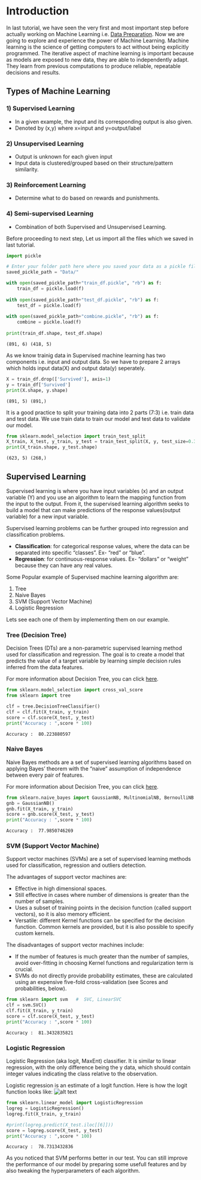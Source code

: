 
# Introduction

In last tutorial, we have seen the very first and most important step before actually working on Machine Learning i.e. [Data Preparation](https://github.com/anantbara/Machine-Learning-Tutorials/blob/master/UG/1.%20Data_Preparation/Data%20Preparation.md). Now we are going to explore and experience the power of Machine Learning. Machine learning is the science of getting computers to act without being explicitly programmed. The iterative aspect of machine learning is important because as models are exposed to new data, they are able to independently adapt. They learn from previous computations to produce reliable, repeatable decisions and results. 

## Types of Machine Learning

### 1) Supervised Learning
* In a given example, the input and its corresponding output is also given.
* Denoted by (x,y) where x=input and y=output/label

### 2) Unsupervised Learning
* Output is unknown for each given input
* Input data is clustered/grouped based on their structure/pattern similarity.

### 3) Reinforcement Learning
* Determine what to do based on rewards and punishments.

### 4) Semi-supervised Learning
* Combination of both Supervised and Unsupervised Learning.

Before proceeding to next step, Let us import all the files which we saved in last tutorial.


```python
import pickle

# Enter your folder path here where you saved your data as a pickle file in last tutorial
saved_pickle_path = "Data/"

with open(saved_pickle_path+"train_df.pickle", "rb") as f:
    train_df = pickle.load(f)
    
with open(saved_pickle_path+"test_df.pickle", "rb") as f:
    test_df = pickle.load(f)
    
with open(saved_pickle_path+"combine.pickle", "rb") as f:
    combine = pickle.load(f)
    
print(train_df.shape, test_df.shape)
```

    (891, 6) (418, 5)
    

As we know trainig data in Supervised machine learning has two components i.e. input and output data. So we have to prepare 2 arrays which holds input data(X) and output data(y) seperately.


```python
X = train_df.drop(['Survived'], axis=1)
y = train_df['Survived']
print(X.shape, y.shape)
```

    (891, 5) (891,)
    

It is a good practice to split your training data into 2 parts (7:3) i.e. train data and test data. We use train data to train our model and test data to validate our model.


```python
from sklearn.model_selection import train_test_split
X_train, X_test, y_train, y_test = train_test_split(X, y, test_size=0.3, random_state=0)
print(X_train.shape, y_test.shape)
```

    (623, 5) (268,)
    

## Supervised Learning

Supervised learning is where you have input variables (x) and an output variable (Y) and you use an algorithm to learn the mapping function from the input to the output. From it, the supervised learning algorithm seeks to build a model that can make predictions of the response values(output variable) for a new input variable.

Supervised learning problems can be further grouped into regression and classification problems.
* __Classification__: for categorical response values, where the data can be separated into specific “classes”. Ex- “red” or “blue”.
* __Regression__: for continuous-response values. Ex- “dollars” or “weight” because they can have any real values.

Some Popular example of Supervised machine learning algorithm are:
1) Tree
2) Naive Bayes
3) SVM (Support Vector Machine)
4) Logistic Regression

Lets see each one of them by implementing them on our example.

### Tree (Decision Tree)

Decision Trees (DTs) are a non-parametric supervised learning method used for classification and regression. The goal is to create a model that predicts the value of a target variable by learning simple decision rules inferred from the data features.

For more information about Decision Tree, you can click [here](http://scikit-learn.org/stable/modules/tree.html).




```python
from sklearn.model_selection import cross_val_score
from sklearn import tree

clf = tree.DecisionTreeClassifier()
clf = clf.fit(X_train, y_train)
score = clf.score(X_test, y_test)
print("Accuracy : ",score * 100)
```

    Accuracy :  80.223880597
    

### Naive Bayes

Naive Bayes methods are a set of supervised learning algorithms based on applying Bayes’ theorem with the “naive” assumption of independence between every pair of features.

For more information about Decision Tree, you can click [here](http://scikit-learn.org/stable/modules/naive_bayes.html).


```python
from sklearn.naive_bayes import GaussianNB, MultinomialNB, BernoulliNB
gnb = GaussianNB()
gnb.fit(X_train, y_train)
score = gnb.score(X_test, y_test)
print("Accuracy : ",score * 100)
```

    Accuracy :  77.9850746269
    

### SVM (Support Vector Machine)

Support vector machines (SVMs) are a set of supervised learning methods used for classification, regression and outliers detection.

The advantages of support vector machines are:
* Effective in high dimensional spaces.
* Still effective in cases where number of dimensions is greater than the number of samples.
* Uses a subset of training points in the decision function (called support vectors), so it is also memory efficient.
* Versatile: different Kernel functions can be specified for the decision function. Common kernels are provided, but it is also possible to specify custom kernels.

The disadvantages of support vector machines include:
* If the number of features is much greater than the number of samples, avoid over-fitting in choosing Kernel functions and regularization term is crucial.
* SVMs do not directly provide probability estimates, these are calculated using an expensive five-fold cross-validation (see Scores and probabilities, below).


```python
from sklearn import svm   #  SVC, LinearSVC
clf = svm.SVC()
clf.fit(X_train, y_train)
score = clf.score(X_test, y_test)
print("Accuracy : ",score * 100)
```

    Accuracy :  81.3432835821
    

### Logistic Regression

Logistic Regression (aka logit, MaxEnt) classifier. It is similar to linear regression, with the only difference being the y data, which should contain integer values indicating the class relative to the observation.

Logistic regression is an estimate of a logit function. Here is how the logit function looks like:
![alt text](Images/logit1.png)


```python
from sklearn.linear_model import LogisticRegression
logreg = LogisticRegression()
logreg.fit(X_train, y_train)

#print(logreg.predict(X_test.iloc[[6]]))
score = logreg.score(X_test, y_test)
print("Accuracy : ",score * 100)
```

    Accuracy :  78.7313432836
    

As you noticed that SVM performs better in our test. You can still improve the performance of our model by preparing some usefull features and by also tweaking the hyperparameters of each algorithm.

